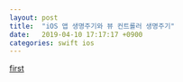 ```yaml
---
layout: post
title:  "iOS 앱 생명주기와 뷰 컨트롤러 생명주기"
date:   2019-04-10 17:17:17 +0900
categories: swift ios
---
```

[first][1]

[1]: https://developer.apple.com/account/#/welcome
[2]: https://developer.apple.com/programs/enroll/


